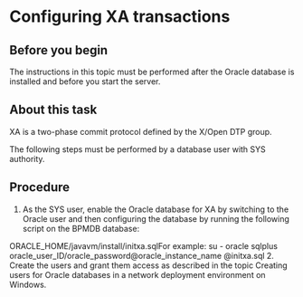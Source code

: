 # Configuring XA transactions

## Before you begin

The
instructions in this topic must be performed after the Oracle
database is installed and before you start the server.

## About this task

XA is a two-phase commit protocol defined by
the X/Open DTP group.

The following
steps must be performed by a database user with SYS authority.

## Procedure

1. As the SYS user, enable the Oracle database for XA by switching
to the Oracle user and then configuring the database by running the following script on the BPMDB
database:

ORACLE\_HOME/javavm/install/initxa.sqlFor example:
su - oracle
sqlplus oracle\_user\_ID/oracle\_password@oracle\_instance\_name @initxa.sql
2. Create the users and grant them access as described in the topic
Creating users for Oracle databases in a network deployment environment on Windows.
